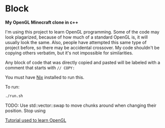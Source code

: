 # Block

**My OpenGL Minecraft clone in c++**

I'm using this project to learn OpenGL programming.
Some of the code may look plagarized, because of how much
of a standard OpenGL is, it will usually look the same.
Also, people have attempted this same type of project before,
so there may be accidental crossover. My code shouldn't be
copying others verbatim, but it's not impossible for similarities.

Any block of code that was directly copied and pasted will be labeled with a comment that starts with `// COPY:`

You must have [Nix](https://nixos.org/) installed to run this.

To run:

```bash
./run.sh
```

TODO: Use std::vector::swap to move chunks around when changing their position. Stop using 

[Tutorial used to learn OpenGL](https://en.wikibooks.org/wiki/OpenGL_Programming)